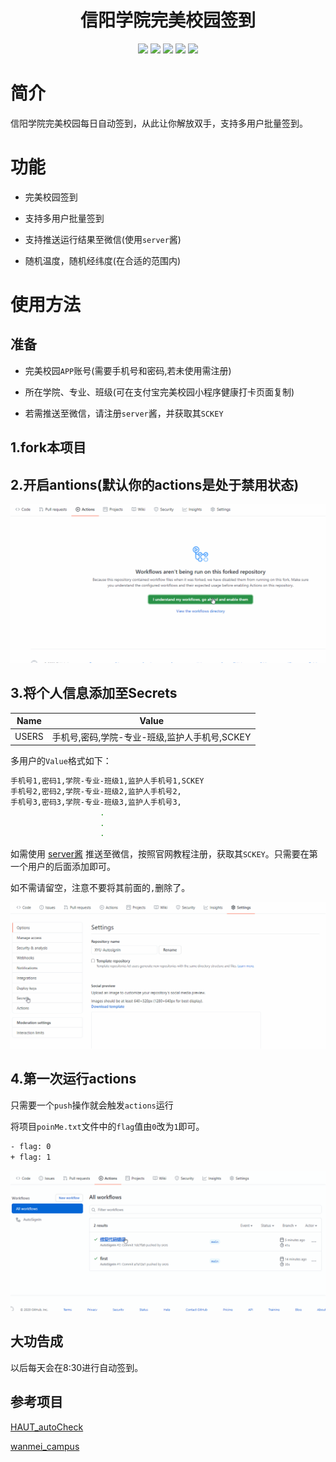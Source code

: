 <div align="center"> 
<h1 align="center">信阳学院完美校园签到</h1>
<img src="https://img.shields.io/github/issues/srcrs/XYU-AutosignIn?color=green">
<img src="https://img.shields.io/github/stars/srcrs/XYU-AutosignIn?color=yellow">
<img src="https://img.shields.io/github/forks/srcrs/XYU-AutosignIn?color=orange">
<img src="https://img.shields.io/github/license/srcrs/XYU-AutosignIn?color=ff69b4">
<img src="https://img.shields.io/github/languages/code-size/srcrs/XYU-AutoSignIn?color=blueviolet">
</div>

# 简介

信阳学院完美校园每日自动签到，从此让你解放双手，支持多用户批量签到。

# 功能

- 完美校园签到

- 支持多用户批量签到

- 支持推送运行结果至微信(使用`server`酱)

- 随机温度，随机经纬度(在合适的范围内)

# 使用方法

## 准备

- 完美校园`APP`账号(需要手机号和密码,若未使用需注册)

- 所在学院、专业、班级(可在支付宝完美校园小程序健康打卡页面复制)

- 若需推送至微信，请注册`server`酱，并获取其`SCKEY`

## 1.fork本项目

## 2.开启antions(默认你的actions是处于禁用状态)

![](assets/img/开启actions.gif)

## 3.将个人信息添加至Secrets

Name | Value
-|-
USERS | 手机号,密码,学院-专业-班级,监护人手机号,SCKEY

多用户的`Value`格式如下：

```sh
手机号1,密码1,学院-专业-班级1,监护人手机号1,SCKEY
手机号2,密码2,学院-专业-班级2,监护人手机号2,
手机号3,密码3,学院-专业-班级3,监护人手机号3,
                    .
                    .
                    .
```

如需使用 [server酱](http://sc.ftqq.com/) 推送至微信，按照官网教程注册，获取其`SCKEY`。只需要在第一个用户的后面添加即可。

如不需请留空，注意不要将其前面的`,`删除了。

![](assets/img/添加Secrets.gif)

## 4.第一次运行actions

只需要一个`push`操作就会触发`actions`运行

将项目`poinMe.txt`文件中的`flag`值由`0`改为`1`即可。

```sh
- flag: 0
+ flag: 1
```

![](assets/img/运行结果.gif)

## 大功告成

以后每天会在8:30进行自动签到。

## 参考项目

[HAUT_autoCheck](https://github.com/YooKing/HAUT_autoCheck)

[wanmei_campus](https://github.com/zhongbr/wanmei_campus)